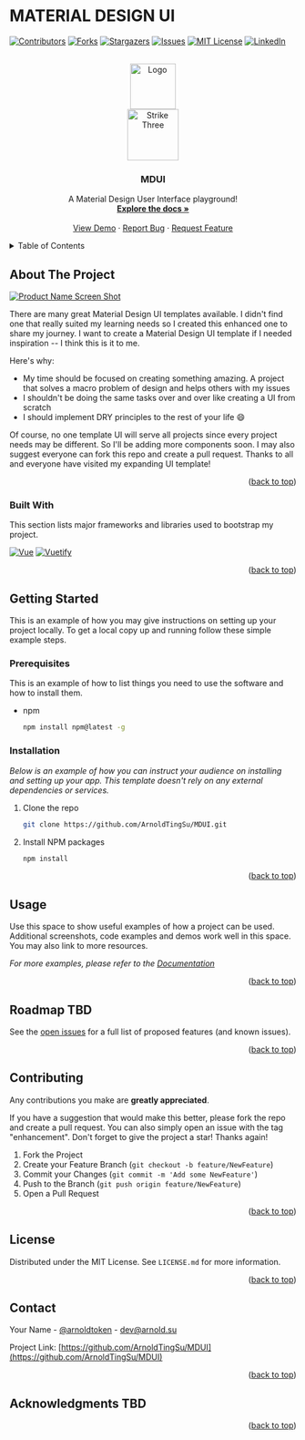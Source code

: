 # MATERIAL DESIGN UI

<!-- Improved compatibility of back to top link: See: https://github.com/arnoldtingsu/MDUI/ -->

<a name="readme-top"></a>

<!--
*** Thanks for checking out the MDUI. If you have a suggestion
*** that would make this better, please fork the repo and create a pull request
*** or simply open an issue with the tag "enhancement".
*** Don't forget to give the project a star!
*** Thanks again! Now go create something AMAZING! :D
-->

<!-- PROJECT SHIELDS -->
<!--
*** I'm using markdown "reference style" links for readability.
*** Reference links are enclosed in brackets [ ] instead of parentheses ( ).
*** See the bottom of this document for the declaration of the reference variables
*** for contributors-url, forks-url, etc. This is an optional, concise syntax you may use.
*** https://www.markdownguide.org/basic-syntax/#reference-style-links
-->

[![Contributors][contributors-shield]][contributors-url]
[![Forks][forks-shield]][forks-url]
[![Stargazers][stars-shield]][stars-url]
[![Issues][issues-shield]][issues-url]
[![MIT License][license-shield]][license-url]
[![LinkedIn][linkedin-shield]][linkedin-url]

<!-- PROJECT LOGO -->
<br />
<div align="center">
  <a href="https://github.com/arnoldtingsu/MDUI">
    <div>
    <img src="imges/logo.png" alt="Logo" width="80" height="80">
    </div>
    <img src="imges/s3typeface.png" alt="Strike Three" width="90" >
  </a>

  <h3 align="center">MDUI</h3>

  <p align="center">
    A Material Design User Interface playground!
    <br />
    <a href="https://github.com/arnoldtingsu/MDUI"><strong>Explore the docs »</strong></a>
    <br />
    <br />
    <a href="https://github.com/arnoldtingsu/MDUI">View Demo</a>
    ·
    <a href="https://github.com/arnoldtingsu/MDUI/issues">Report Bug</a>
    ·
    <a href="https://github.com/arnoldtingsu/MDUI/issues">Request Feature</a>
  </p>
</div>

<!-- TABLE OF CONTENTS -->
<details>
  <summary>Table of Contents</summary>
  <ol>
    <li>
      <a href="#about-the-project">About The Project</a>
      <ul>
        <li><a href="#built-with">Built With</a></li>
      </ul>
    </li>
    <li>
      <a href="#getting-started">Getting Started</a>
      <ul>
        <li><a href="#prerequisites">Prerequisites</a></li>
        <li><a href="#installation">Installation</a></li>
      </ul>
    </li>
    <li><a href="#usage">Usage</a></li>
    <li><a href="#roadmap">Roadmap</a></li>
    <li><a href="#contributing">Contributing</a></li>
    <li><a href="#license">License</a></li>
    <li><a href="#contact">Contact</a></li>
    <li><a href="#acknowledgments">Acknowledgments</a></li>
  </ol>
</details>

<!-- ABOUT THE PROJECT -->

## About The Project

[![Product Name Screen Shot][product-screenshot]](https://example.com)

There are many great Material Design UI templates available. I didn't find one that really suited my learning needs so I created this enhanced one to share my journey. I want to create a Material Design UI template if I needed inspiration -- I think this is it to me.

Here's why:

- My time should be focused on creating something amazing. A project that solves a macro problem of design and helps others with my issues
- I shouldn't be doing the same tasks over and over like creating a UI from scratch
- I should implement DRY principles to the rest of your life :smile:

Of course, no one template UI will serve all projects since every project needs may be different. So I'll be adding more components soon. I may also suggest everyone can fork this repo and create a pull request. Thanks to all and everyone have visited my expanding UI template!

<p align="right">(<a href="#readme-top">back to top</a>)</p>

### Built With

This section lists major frameworks and libraries used to bootstrap my project.

[![Vue][Vue.js]][Vue-url]
[![Vuetify][Vuetify]][Vue-url]

<p align="right">(<a href="#readme-top">back to top</a>)</p>

<!-- GETTING STARTED -->

## Getting Started

This is an example of how you may give instructions on setting up your project locally.
To get a local copy up and running follow these simple example steps.

### Prerequisites

This is an example of how to list things you need to use the software and how to install them.

- npm
  ```sh
  npm install npm@latest -g
  ```

### Installation

_Below is an example of how you can instruct your audience on installing and setting up your app. This template doesn't rely on any external dependencies or services._

1. Clone the repo
   ```sh
   git clone https://github.com/ArnoldTingSu/MDUI.git
   ```
2. Install NPM packages
   ```sh
   npm install
   ```

<p align="right">(<a href="#readme-top">back to top</a>)</p>

<!-- USAGE EXAMPLES -->

## Usage

Use this space to show useful examples of how a project can be used. Additional screenshots, code examples and demos work well in this space. You may also link to more resources.

_For more examples, please refer to the [Documentation](https://example.com)_

<p align="right">(<a href="#readme-top">back to top</a>)</p>

<!-- ROADMAP -->

## Roadmap TBD

<!-- - [x] Add Changelog
- [x] Add back to top links
- [ ] Add Additional Templates w/ Examples
- [ ] Add "components" document to easily copy & paste sections of the readme
- [ ] Multi-language Support
  - [ ] Chinese
  - [ ] Spanish -->

See the [open issues](https://github.com/arnoldtingsu/MDUI/issues) for a full list of proposed features (and known issues).

<p align="right">(<a href="#readme-top">back to top</a>)</p>

<!-- CONTRIBUTING -->

## Contributing

Any contributions you make are **greatly appreciated**.

If you have a suggestion that would make this better, please fork the repo and create a pull request. You can also simply open an issue with the tag "enhancement".
Don't forget to give the project a star! Thanks again!

1. Fork the Project
2. Create your Feature Branch (`git checkout -b feature/NewFeature`)
3. Commit your Changes (`git commit -m 'Add some NewFeature'`)
4. Push to the Branch (`git push origin feature/NewFeature`)
5. Open a Pull Request

<p align="right">(<a href="#readme-top">back to top</a>)</p>

<!-- LICENSE -->

## License

Distributed under the MIT License. See `LICENSE.md` for more information.

<p align="right">(<a href="#readme-top">back to top</a>)</p>

<!-- CONTACT -->

## Contact

Your Name - [@arnoldtoken](https://twitter.com/arnoldtoken) - dev@arnold.su

Project Link: [https://github.com/ArnoldTingSu/MDUI](https://github.com/ArnoldTingSu/MDUI)

<p align="right">(<a href="#readme-top">back to top</a>)</p>

<!-- ACKNOWLEDGMENTS -->

## Acknowledgments TBD

<p align="right">(<a href="#readme-top">back to top</a>)</p>

<!-- MARKDOWN LINKS & IMAGES -->
<!-- https://www.markdownguide.org/basic-syntax/#reference-style-links -->

[contributors-shield]: https://img.shields.io/github/contributors/arnoldtingsu/MDUI.svg?style=for-the-badge
[contributors-url]: https://github.com/arnoldtingsu/MDUI/graphs/contributors
[forks-shield]: https://img.shields.io/github/forks/arnoldtingsu/MDUI.svg?style=for-the-badge
[forks-url]: https://github.com/arnoldtingsu/MDUI/network/members
[stars-shield]: https://img.shields.io/github/stars/arnoldtingsu/MDUI.svg?style=for-the-badge
[stars-url]: https://github.com/arnoldtingsu/MDUI/stargazers
[issues-shield]: https://img.shields.io/github/issues/arnoldtingsu/MDUI.svg?style=for-the-badge
[issues-url]: https://github.com/arnoldtingsu/MDUI/issues
[license-shield]: https://img.shields.io/github/license/arnoldtingsu/MDUI.svg?style=for-the-badge
[license-url]: https://github.com/arnoldtingsu/MDUI/blob/master/LICENSE
[linkedin-shield]: https://img.shields.io/badge/-LinkedIn-black.svg?style=for-the-badge&logo=linkedin&colorB=555
[linkedin-url]: https://linkedin.com/in/arnoldsu
[product-screenshot]: images/screenshot.png
[Next.js]: https://img.shields.io/badge/next.js-000000?style=for-the-badge&logo=nextdotjs&logoColor=white
[Next-url]: https://nextjs.org/
[React.js]: https://img.shields.io/badge/React-20232A?style=for-the-badge&logo=react&logoColor=61DAFB
[React-url]: https://reactjs.org/
[Vue.js]: https://www.vectorlogo.zone/logos/vuejs/vuejs-ar21.png
[Vue-url]: https://vuejs.org/
[Angular.io]: https://img.shields.io/badge/Angular-DD0031?style=for-the-badge&logo=angular&logoColor=white
[Angular-url]: https://angular.io/
[Svelte.dev]: https://img.shields.io/badge/Svelte-4A4A55?style=for-the-badge&logo=svelte&logoColor=FF3E00
[Svelte-url]: https://svelte.dev/
[Laravel.com]: https://img.shields.io/badge/Laravel-FF2D20?style=for-the-badge&logo=laravel&logoColor=white
[Laravel-url]: https://laravel.com
[Bootstrap.com]: https://img.shields.io/badge/Bootstrap-563D7C?style=for-the-badge&logo=bootstrap&logoColor=white
[Bootstrap-url]: https://getbootstrap.com
[JQuery.com]: https://img.shields.io/badge/jQuery-0769AD?style=for-the-badge&logo=jquery&logoColor=white
[JQuery-url]: https://jquery.com
[Vuetify]: https://cdn.vuetifyjs.com/docs/images/brand-kit/v-text-logo-light.svg
[Vuetify-url]: https://vuetifyjs.com/
